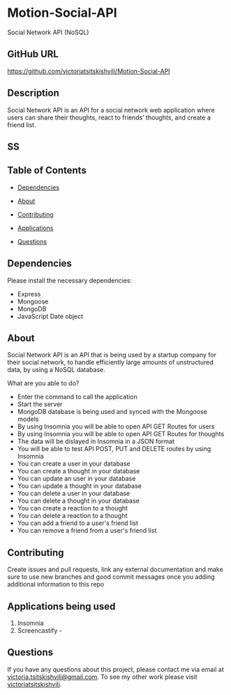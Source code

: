 # Motion-Social-API
Social Network API (NoSQL)

## GitHub URL
https://github.com/victoriatsitskishvili/Motion-Social-API

  ## Description
Social Network API is an API for a social network web application where users can share their thoughts, react to friends’ thoughts, and create a friend list.

## SS 



## Table of Contents 
  
  * [Dependencies](#dependencies)
  
  * [About](#about)

  * [Contributing](#contributing)
  
  * [Applications](#applications)
  
  * [Questions](#questions)
  
  ## Dependencies
  
  Please install the necessary dependencies:
  - Express
  - Mongoose
  - MongoDB
  - JavaScript Date object

  ## About
  
Social Network API is an API that is being used by a startup company for their social network, to handle efficiently large amounts of unstructured data, by using a NoSQL database.

 What are you able to do?
 - Enter the command to call the application
 - Start the server
 - MongoDB database is being used and synced with the Mongoose models 
 - By using Insomnia you will be able to open API GET Routes for users
 - By using Insomnia you will be able to open API GET Routes for thoughts
 - The data will be dislayed in Insomnia in a JSON format
 - You will be able to test API POST, PUT and DELETE routes by using Insomnia 
 - You can create a user in your database 
 - You can create a thought in your database 
 - You can update an user in your database 
 - You can update a thought in your database 
 - You can delete a user in your database 
 - You can delete a thought in your database 
 - You can create a reaction to a thought 
 - You can delete a reaction to a thought
 - You can add a friend to a user's friend list 
 - You can remove a friend from a user's friend list 
    
  ## Contributing
   
  Create issues and pull requests, link any external documentation and make sure to use new branches and good commit messages once you adding additional information to this repo
  
  ## Applications being used 
1. Insomnia 
2. Screencastify - 
  
  ## Questions
  
  If you have any questions about this project, please contact me via email at victoria.tsitskishvili@gmail.com. To see my other work please visit [victoriatsitskishvili](https://github.com/victoriatsitskishvili/).
  
